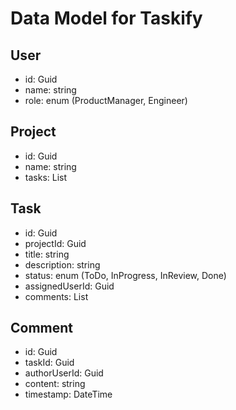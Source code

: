 # Data Model for Taskify

## User
- id: Guid
- name: string
- role: enum (ProductManager, Engineer)

## Project
- id: Guid
- name: string
- tasks: List<Task>

## Task
- id: Guid
- projectId: Guid
- title: string
- description: string
- status: enum (ToDo, InProgress, InReview, Done)
- assignedUserId: Guid
- comments: List<Comment>

## Comment
- id: Guid
- taskId: Guid
- authorUserId: Guid
- content: string
- timestamp: DateTime
